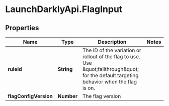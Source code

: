 # LaunchDarklyApi.FlagInput

## Properties

Name | Type | Description | Notes
------------ | ------------- | ------------- | -------------
**ruleId** | **String** | The ID of the variation or rollout of the flag to use. Use \&quot;fallthrough\&quot; for the default targeting behavior when the flag is on. | 
**flagConfigVersion** | **Number** | The flag version | 


